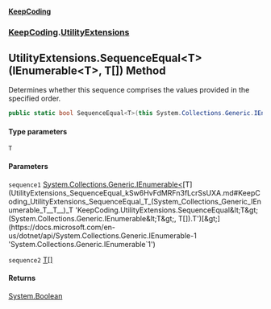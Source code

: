 #### [KeepCoding](index.md 'index')
### [KeepCoding](KeepCoding.md 'KeepCoding').[UtilityExtensions](UtilityExtensions.md 'KeepCoding.UtilityExtensions')
## UtilityExtensions.SequenceEqual&lt;T&gt;(IEnumerable&lt;T&gt;, T[]) Method
Determines whether this sequence comprises the values provided in the specified order.
```csharp
public static bool SequenceEqual<T>(this System.Collections.Generic.IEnumerable<T> sequence1, params T[] sequence2);
```
#### Type parameters
<a name='KeepCoding_UtilityExtensions_SequenceEqual_T_(System_Collections_Generic_IEnumerable_T__T__)_T'></a>
`T`  
  
#### Parameters
<a name='KeepCoding_UtilityExtensions_SequenceEqual_T_(System_Collections_Generic_IEnumerable_T__T__)_sequence1'></a>
`sequence1` [System.Collections.Generic.IEnumerable&lt;](https://docs.microsoft.com/en-us/dotnet/api/System.Collections.Generic.IEnumerable-1 'System.Collections.Generic.IEnumerable`1')[T](UtilityExtensions_SequenceEqual_kSw6HvFdMRFn3fLcrSsUXA.md#KeepCoding_UtilityExtensions_SequenceEqual_T_(System_Collections_Generic_IEnumerable_T__T__)_T 'KeepCoding.UtilityExtensions.SequenceEqual&lt;T&gt;(System.Collections.Generic.IEnumerable&lt;T&gt;, T[]).T')[&gt;](https://docs.microsoft.com/en-us/dotnet/api/System.Collections.Generic.IEnumerable-1 'System.Collections.Generic.IEnumerable`1')  
  
<a name='KeepCoding_UtilityExtensions_SequenceEqual_T_(System_Collections_Generic_IEnumerable_T__T__)_sequence2'></a>
`sequence2` [T](UtilityExtensions_SequenceEqual_kSw6HvFdMRFn3fLcrSsUXA.md#KeepCoding_UtilityExtensions_SequenceEqual_T_(System_Collections_Generic_IEnumerable_T__T__)_T 'KeepCoding.UtilityExtensions.SequenceEqual&lt;T&gt;(System.Collections.Generic.IEnumerable&lt;T&gt;, T[]).T')[[]](https://docs.microsoft.com/en-us/dotnet/api/System.Array 'System.Array')  
  
#### Returns
[System.Boolean](https://docs.microsoft.com/en-us/dotnet/api/System.Boolean 'System.Boolean')  
